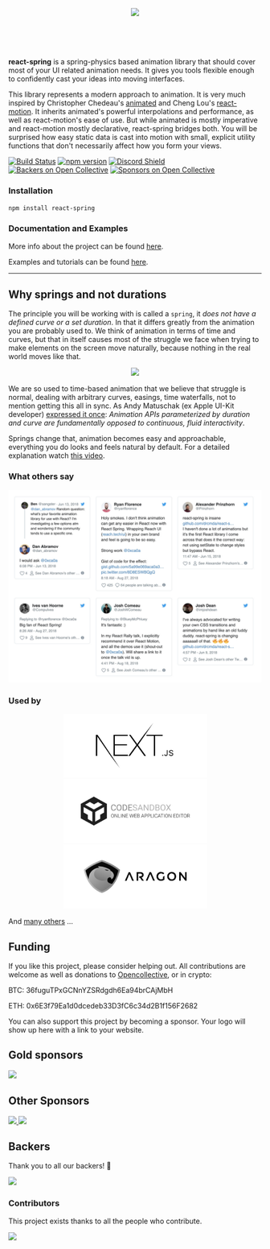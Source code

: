 <p align="center">
  <img src="https://i.imgur.com/QZownhg.png" width="240" />
</p>

<br />
<br />
<br />

**react-spring** is a spring-physics based animation library that should cover most of your UI related animation needs. It gives you tools flexible enough to confidently cast your ideas into moving interfaces.

This library represents a modern approach to animation. It is very much inspired by Christopher Chedeau's [animated](https://github.com/animatedjs/animated) and Cheng Lou's [react-motion](https://github.com/chenglou/react-motion). It inherits animated's powerful interpolations and performance, as well as react-motion's ease of use. But while animated is mostly imperative and react-motion mostly declarative, react-spring bridges both. You will be surprised how easy static data is cast into motion with small, explicit utility functions that don't necessarily affect how you form your views.

[![Build Status](https://travis-ci.org/react-spring/react-spring.svg?branch=master)](https://travis-ci.org/react-spring/react-spring) [![npm version](https://badge.fury.io/js/react-spring.svg)](https://badge.fury.io/js/react-spring) [![Discord Shield](https://discordapp.com/api/guilds/740090768164651008/widget.png?style=shield)](https://discord.gg/ZZjjNvJ) [![Backers on Open Collective](https://opencollective.com/react-spring/backers/badge.svg)](#backers) [![Sponsors on Open Collective](https://opencollective.com/react-spring/sponsors/badge.svg)](#sponsors)

### Installation

    npm install react-spring

### Documentation and Examples

More info about the project can be found [here](https://www.react-spring.io).

Examples and tutorials can be found [here](https://www.react-spring.io/docs/hooks/basics).

---

## Why springs and not durations

The principle you will be working with is called a `spring`, it _does not have a defined curve or a set duration_. In that it differs greatly from the animation you are probably used to. We think of animation in terms of time and curves, but that in itself causes most of the struggle we face when trying to make elements on the screen move naturally, because nothing in the real world moves like that.

<p align="middle">
  <img height="250" src="https://i.imgur.com/7CCH51r.gif" />
</p>

We are so used to time-based animation that we believe that struggle is normal, dealing with arbitrary curves, easings, time waterfalls, not to mention getting this all in sync. As Andy Matuschak (ex Apple UI-Kit developer) [expressed it once](https://twitter.com/andy_matuschak/status/566736015188963328): _Animation APIs parameterized by duration and curve are fundamentally opposed to continuous, fluid interactivity_.

Springs change that, animation becomes easy and approachable, everything you do looks and feels natural by default. For a detailed explanation watch [this video](https://www.youtube.com/embed/1tavDv5hXpo?controls=1&start=370).

### What others say

<p align="middle">
  <img src="assets/testimonies.jpg" />
</p>

### Used by

<p align="middle">
  <a href="https://nextjs.org/"><img width="285" src="assets/projects/next.png"></a>
  <a href="https://codesandbox.io/"><img width="285" src="assets/projects/csb.png"></a>
  <a href="https://aragon.org/"><img width="285" src="assets/projects/aragon.png"></a>
</p>

And [many others](https://github.com/react-spring/react-spring/network/dependents) ...

## Funding

If you like this project, please consider helping out. All contributions are welcome as well as donations to [Opencollective](https://opencollective.com/react-spring), or in crypto:

BTC: 36fuguTPxGCNnYZSRdgdh6Ea94brCAjMbH

ETH: 0x6E3f79Ea1d0dcedeb33D3fC6c34d2B1f156F2682

You can also support this project by becoming a sponsor. Your logo will show up here with a link to your website.

## Gold sponsors

<a href="https://aragon.org/">
  <img width="300" src="https://wiki.aragon.org/design/logo/svg/imagetype.svg"/>
</a>

## Other Sponsors

<a href="https://opencollective.com/react-spring/sponsor/0/website" target="_blank">
  <img src="https://opencollective.com/react-spring/sponsor/0/avatar.svg"/>
</a>
<a href="https://opencollective.com/react-spring/sponsor/1/website" target="_blank">
  <img src="https://opencollective.com/react-spring/sponsor/1/avatar.svg"/>
</a>

## Backers

Thank you to all our backers! 🙏

<a href="https://opencollective.com/react-spring#backers" target="_blank">
  <img src="https://opencollective.com/react-spring/backers.svg?width=890"/>
</a>

### Contributors

This project exists thanks to all the people who contribute.

<a href="https://github.com/react-spring/react-spring/graphs/contributors">
  <img src="https://opencollective.com/react-spring/contributors.svg?width=890" />
</a>
